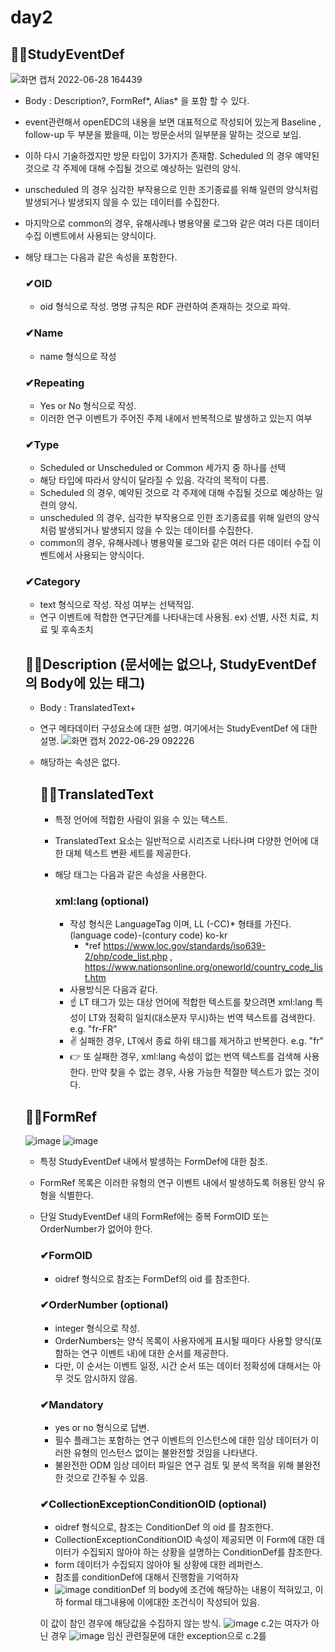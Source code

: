 # day2


## 🤦‍♂️StudyEventDef 

![화면 캡처 2022-06-28 164439](https://user-images.githubusercontent.com/25499386/176123580-d7ba92f2-1e5c-40a1-b3f0-2f7820aa4de0.png)

- Body : Description?, FormRef*, Alias* 을 포함 할 수 있다.

- event관련해서 openEDC의 내용을 보면 대표적으로 작성되어 있는게 Baseline , follow-up 두 부분을 봤을때, 이는 방문순서의 일부분을 말하는 것으로 보임.
- 이하 다시 기술하겠지만 방문 타입이 3가지가 존재함. Scheduled 의 경우 예약된 것으로 각 주제에 대해 수집될 것으로 예상하는 일련의 양식.
- unscheduled 의 경우 심각한 부작용으로 인한 조기종료를 위해 일련의 양식처럼 발생되거나 발생되지 않을 수 있는 데이터를 수집한다.
- 마지막으로 common의 경우, 유해사례나 병용약물 로그와 같은 여러 다른 데이터 수집 이벤트에서 사용되는 양식이다.

- 해당 태그는 다음과 같은 속성을 포함한다.
  
  ### ✔OID
  - oid 형식으로 작성. 명명 규칙은 RDF 관련하여 존재하는 것으로 파악.
  
  ### ✔Name
  - name 형식으로 작성
  
  ### ✔Repeating
  - Yes or No 형식으로 작성.
  - 이러한 연구 이벤트가 주어진 주제 내에서 반복적으로 발생하고 있는지 여부
  
  ### ✔Type
  - Scheduled or Unscheduled or Common 세가지 중 하나를 선택	
  - 해당 타입에 따라서 양식이 달라질 수 있음. 각각의 목적이 다름.
  - Scheduled 의 경우, 예약된 것으로 각 주제에 대해 수집될 것으로 예상하는 일련의 양식.
  - unscheduled 의 경우, 심각한 부작용으로 인한 조기종료를 위해 일련의 양식처럼 발생되거나 발생되지 않을 수 있는 데이터를 수집한다.
  - common의 경우, 유해사례나 병용약물 로그와 같은 여러 다른 데이터 수집 이벤트에서 사용되는 양식이다.
  
  ### ✔Category
  - text 형식으로 작성. 작성 여부는 선택적임.
  - 연구 이벤트에 적합한 연구단계를 나타내는데 사용됨. ex) 선별, 사전 치료, 치료 및 후속조치
  
  ## 🤦‍♀️Description (문서에는 없으나, StudyEventDef 의 Body에 있는 태그)
  - Body : TranslatedText+
  - 연구 메타데이터 구성요소에 대한 설명. 여기에서는 StudyEventDef 에 대한 설명.
  ![화면 캡처 2022-06-29 092226](https://user-images.githubusercontent.com/25499386/176325633-02eaed32-efe1-4f55-9de5-1e20992c7a25.png)
  
  - 해당하는 속성은 없다.
  
    ## 🤷‍♀️TranslatedText
    - 특정 언어에 적합한 사람이 읽을 수 있는 텍스트. 
    - TranslatedText 요소는 일반적으로 시리즈로 나타나며 다양한 언어에 대한 대체 텍스트 변환 세트를 제공한다.
    - 해당 태그는 다음과 같은 속성을 사용한다.
      
      ### xml:lang (optional)
      - 작성 형식은 LanguageTag 이며, LL (-CC)* 형태를 가진다. (language code)-(contury code) ko-kr
        -  *ref https://www.loc.gov/standards/iso639-2/php/code_list.php , https://www.nationsonline.org/oneworld/country_code_list.htm
      - 사용방식은 다음과 같다.
      - ☝️ LT 태그가 있는 대상 언어에 적합한 텍스트를 찾으려면 xml:lang 특성이 LT와 정확히 일치(대소문자 무시)하는 번역 텍스트를 검색한다. e.g. "fr-FR"
      - ✌️ 실패한 경우, LT에서 종료 하위 태그를 제거하고 반복한다. e.g. "fr"
      - 👉 또 실패한 경우, xml:lang 속성이 없는 번역 텍스트를 검색해 사용한다. 만약 찾을 수 없는 경우, 사용 가능한 적절한 텍스트가 없는 것이다.
      

  
  ## 🤦‍♀️FormRef
  ![image](https://user-images.githubusercontent.com/25499386/176326698-63246664-cd9a-47e4-a728-52d219065048.png)
  ![image](https://user-images.githubusercontent.com/25499386/176327262-3fe7db2b-11a5-46cb-8148-c62cf81fba37.png)


  - 특정 StudyEventDef 내에서 발생하는 FormDef에 대한 참조.
  - FormRef 목록은 이러한 유형의 연구 이벤트 내에서 발생하도록 허용된 양식 유형을 식별한다.
  - 단일 StudyEventDef 내의 FormRef에는 중복 FormOID 또는 OrderNumber가 없어야 한다.

      ### ✔FormOID
      - oidref 형식으로 참조는 FormDef의 oid 를 참조한다.

      ### ✔OrderNumber (optional)
      - integer 형식으로 작성.
      - OrderNumbers는 양식 목록이 사용자에게 표시될 때마다 사용할 양식(포함하는 연구 이벤트 내)에 대한 순서를 제공한다.
      - 다만, 이 순서는 이벤트 일정, 시간 순서 또는 데이터 정확성에 대해서는 아무 것도 암시하지 않음.
      
      ### ✔Mandatory
      - yes or no 형식으로 답변.
      - 필수 플래그는 포함하는 연구 이벤트의 인스턴스에 대한 임상 데이터가 이러한 유형의 인스턴스 없이는 불완전할 것임을 나타낸다.
      - 불완전한 ODM 임상 데이터 파일은 연구 검토 및 분석 목적을 위해 불완전한 것으로 간주될 수 있음.
      
      ### ✔CollectionExceptionConditionOID (optional)
      - oidref 형식으로, 참조는 ConditionDef 의 oid 를 참조한다.
      - CollectionExceptionConditionOID 속성이 제공되면 이 Form에 대한 데이터가 수집되지 않아야 하는 상황을 설명하는 ConditionDef를 참조한다.
      - form 데이터가 수집되지 않아야 될 상황에 대한 레퍼런스.
      - 참조를 conditionDef에 대해서 진행함을 기억하자
      - ![image](https://user-images.githubusercontent.com/25499386/176353717-0a3c9c12-6550-4450-838e-12a3ce5cbf8b.png)
      conditionDef 의 body에 조건에 해당하는 내용이 적혀있고, 이하 formal 태그내용에 이에대한 조건식이 작성되어 있음.
      
      이 값이 참인 경우에 해당값을 수집하지 않는 방식.
      ![image](https://user-images.githubusercontent.com/25499386/176354276-31564961-abd2-4503-9f9b-765fcbee7e19.png)
      c.2는 여자가 아닌 경우 
      ![image](https://user-images.githubusercontent.com/25499386/176354353-07442040-491d-4c82-bec9-f900ad1770c5.png)
      임신 관련질문에 대한 exception으로 c.2를 

      


      
